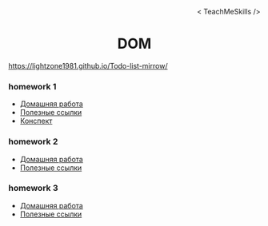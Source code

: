 <p align='right'>< TeachMeSkills /></p>
<h1 align='center'>DOM</h1>

https://lightzone1981.github.io/Todo-list-mirrow/

### homework 1

- [Домашняя работа](./hw-1/hw-1.md)
- [Полезные ссылки](./hw-1/links.md)
- [Конспект](./hw-1/abstract.md)

### homework 2

- [Домашняя работа](./hw-2/hw-2.md)
- [Полезные ссылки](./hw-2/links.md)

### homework 3

- [Домашняя работа](./hw-3/hw-3.md)
- [Полезные ссылки](./hw-3/links.md)

